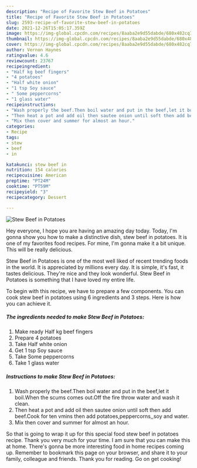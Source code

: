 ```yaml
---
description: "Recipe of Favorite Stew Beef in Potatoes"
title: "Recipe of Favorite Stew Beef in Potatoes"
slug: 2593-recipe-of-favorite-stew-beef-in-potatoes
date: 2021-12-26T15:05:17.359Z
image: https://img-global.cpcdn.com/recipes/8aaba2e9d55dabde/680x482cq70/stew-beef-in-potatoes-recipe-main-photo.jpg
thumbnail: https://img-global.cpcdn.com/recipes/8aaba2e9d55dabde/680x482cq70/stew-beef-in-potatoes-recipe-main-photo.jpg
cover: https://img-global.cpcdn.com/recipes/8aaba2e9d55dabde/680x482cq70/stew-beef-in-potatoes-recipe-main-photo.jpg
author: Vernon Haynes
ratingvalue: 4.6
reviewcount: 23767
recipeingredient:
- "Half kg beef fingers"
- "4 potatoes"
- "Half white onion"
- "1 tsp Soy sauce"
- " Some peppercorns"
- "1 glass water"
recipeinstructions:
- "Wash properly the beef.Then boil water and put in the beef,let it boil.When the scums comes out.Off the fire throw water and wash it clean."
- "Then heat a pot and add oil then sautee onion until soft then add beef.Cook for ten vmins then add potatoes,peppercorns,,soy and water."
- "Mix then cover and summer for almost an hour."
categories:
- Recipe
tags:
- stew
- beef
- in

katakunci: stew beef in 
nutrition: 154 calories
recipecuisine: American
preptime: "PT24M"
cooktime: "PT59M"
recipeyield: "3"
recipecategory: Dessert

---
```



![Stew Beef in Potatoes](https://img-global.cpcdn.com/recipes/8aaba2e9d55dabde/680x482cq70/stew-beef-in-potatoes-recipe-main-photo.jpg)

Hey everyone, I hope you are having an amazing day today. Today, I'm gonna show you how to make a distinctive dish, stew beef in potatoes. It is one of my favorites food recipes. For mine, I'm gonna make it a bit unique. This will be really delicious.



Stew Beef in Potatoes is one of the most well liked of recent trending foods in the world. It is appreciated by millions every day. It is simple, it's fast, it tastes delicious. They're nice and they look wonderful. Stew Beef in Potatoes is something that I have loved my entire life.


To begin with this recipe, we have to prepare a few components. You can cook stew beef in potatoes using 6 ingredients and 3 steps. Here is how you can achieve it.

<!--inarticleads1-->

##### The ingredients needed to make Stew Beef in Potatoes:

1. Make ready Half kg beef fingers
1. Prepare 4 potatoes
1. Take Half white onion
1. Get 1 tsp Soy sauce
1. Take  Some peppercorns
1. Take 1 glass water




<!--inarticleads2-->

##### Instructions to make Stew Beef in Potatoes:

1. Wash properly the beef.Then boil water and put in the beef,let it boil.When the scums comes out.Off the fire throw water and wash it clean.
1. Then heat a pot and add oil then sautee onion until soft then add beef.Cook for ten vmins then add potatoes,peppercorns,,soy and water.
1. Mix then cover and summer for almost an hour.




So that is going to wrap it up for this special food stew beef in potatoes recipe. Thank you very much for your time. I am sure that you can make this at home. There's gonna be more interesting food in home recipes coming up. Remember to bookmark this page on your browser, and share it to your family, colleague and friends. Thank you for reading. Go on get cooking!
